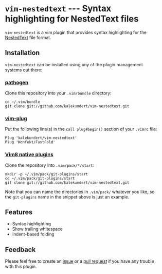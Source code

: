 `vim-nestedtext` --- Syntax highlighting for NestedText files
==============================================================
`vim-nestedtext` is a vim plugin that provides syntax highlighting for the 
[NestedText](https://nestedtext.org) file format.

Installation
------------
`vim-nestedtext` can be installed using any of the plugin management systems 
out there:

### [pathogen](https://github.com/tpope/vim-pathogen)

Clone this repository into your `.vim/bundle` directory:

    cd ~/.vim/bundle
    git clone git://github.com/kalekundert/vim-nestedtext.git

### [vim-plug](https://github.com/junegunn/vim-plug)

Put the following line(s) in the `call plug#begin()` section of your `.vimrc` 
file:

    Plug 'kalekundert/vim-nestedtext'
    Plug 'Konfekt/FastFold'

### [Vim8 native plugins](https://vimhelp.org/repeat.txt.html#packages)

Clone the repository into `.vim/pack/*/start`:

    mkdir -p ~/.vim/pack/git-plugins/start
    cd ~/.vim/pack/git-plugins/start
    git clone git://github.com/kalekundert/vim-nestedtext.git

Note that you can name the directories in `.vim/pack/` whatever you like, so 
the `git-plugins` name in the snippet above is just an example.

Features
--------
- Syntax highlighting
- Show trailing whitespace
- Indent-based folding

Feedback
--------
Please feel free to create an 
[issue](https://github.com/kalekundert/vim-nestedtext/issues) or a [pull 
request](https://github.com/kalekundert/vim-nestedtext/pulls) if you have any 
trouble with this plugin.
